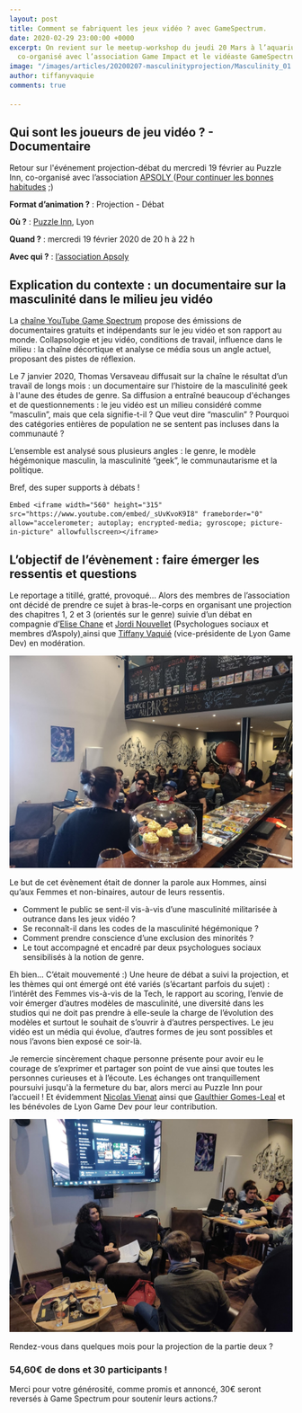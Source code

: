 ```yaml
---
layout: post
title: Comment se fabriquent les jeux vidéo ? avec GameSpectrum.
date: 2020-02-29 23:00:00 +0000
excerpt: On revient sur le meetup-workshop du jeudi 20 Mars à l’aquarium ciné-café,
  co-organisé avec l’association Game Impact et le vidéaste GameSpectrum !
image: "/images/articles/20200207-masculinityprojection/Masculinity_01.png"
author: tiffanyvaquie
comments: true

---
```

## Qui sont les joueurs de jeu vidéo ? - Documentaire

Retour sur l'événement projection-débat du mercredi 19 février au Puzzle Inn, co-organisé avec l’association [APSOLY ](https://apsoly.com/)([Pour continuer les bonnes habitudes](https://lyongamedev.pro/blog/gamespectrum-projection/) ;)

**Format d’animation ?** : Projection - Débat

**Où ?** : [Puzzle Inn](https://www.puzzle-inn.fr/), Lyon

**Quand ?** : mercredi 19 février 2020 de 20 h à 22 h

**Avec qui ?** : [l’association Apsoly](http://apsoly.com)

## Explication du contexte : un documentaire sur la masculinité dans le milieu jeu vidéo

La [chaîne YouTube Game Spectrum](https://www.youtube.com/channel/UCoE1zHB74QsR22l-J6uK53Q) propose des émissions de documentaires gratuits et indépendants sur le jeu vidéo et son rapport au monde. Collapsologie et jeu vidéo, conditions de travail, influence dans le milieu : la chaîne décortique et analyse ce média sous un angle actuel, proposant des pistes de réflexion.

Le 7 janvier 2020, Thomas Versaveau diffusait sur la chaîne le résultat d’un travail de longs mois : un documentaire sur l’histoire de la masculinité geek à l'aune des études de genre. Sa diffusion a entraîné beaucoup d'échanges et de questionnements : le jeu vidéo est un milieu considéré comme “masculin”, mais que cela signifie-t-il ? Que veut dire “masculin” ? Pourquoi des catégories entières de population ne se sentent pas incluses dans la communauté ?

L’ensemble est analysé sous plusieurs angles : le genre, le modèle hégémonique masculin, la masculinité “geek”, le communautarisme et la politique.

Bref, des super supports à débats !

    Embed <iframe width="560" height="315" src="https://www.youtube.com/embed/_sUvKvoK9I8" frameborder="0" allow="accelerometer; autoplay; encrypted-media; gyroscope; picture-in-picture" allowfullscreen></iframe>

## L’objectif de l’évènement : faire émerger les ressentis et questions

Le reportage a titillé, gratté, provoqué… Alors des membres de l’association ont décidé de prendre ce sujet à bras-le-corps en organisant une projection des chapitres 1, 2 et 3 (orientés sur le genre) suivie d’un débat en compagnie d’[Elise Chane](https://www.linkedin.com/in/elise-chane-sha-lin-138466106/) et [Jordi Nouvellet](https://www.linkedin.com/in/jordi-nouvellet-85837947/) (Psychologues sociaux et membres d’Aspoly)[ ](https://www.linkedin.com/in/vienat-nicolas-5b0ab897/)ainsi que [Tiffany Vaquié](https://www.linkedin.com/in/tiffany-v-2a1170131/ ) (vice-présidente de Lyon Game Dev) en modération.

![](/images/202003:day-IMG_20200219_200759-1.jpg)

Le but de cet évènement était de donner la parole aux Hommes, ainsi qu’aux Femmes et non-binaires, autour de leurs ressentis.

* Comment le public se sent-il vis-à-vis d’une masculinité militarisée à outrance dans les jeux vidéo ?
* Se reconnaît-il dans les codes de la masculinité hégémonique ?
* Comment prendre conscience d’une exclusion des minorités ?
* Le tout accompagné et encadré par deux psychologues sociaux sensibilisés à la notion de genre.

Eh bien… C’était mouvementé :) Une heure de débat a suivi la projection, et les thèmes qui ont émergé ont été variés (s’écartant parfois du sujet) : l’intérêt des Femmes vis-à-vis de la Tech, le rapport au scoring, l’envie de voir émerger d’autres modèles de masculinité, une diversité dans les studios qui ne doit pas prendre à elle-seule la charge de l’évolution des modèles et surtout le souhait de s’ouvrir à d’autres perspectives. Le jeu vidéo est un média qui évolue, d’autres formes de jeu sont possibles et nous l’avons bien exposé ce soir-là.

Je remercie sincèrement chaque personne présente pour avoir eu le courage de s’exprimer et partager son point de vue ainsi que toutes les personnes curieuses et à l’écoute. Les échanges ont tranquillement poursuivi jusqu'à la fermeture du bar, alors merci au Puzzle Inn pour l’accueil ! Et évidemment [Nicolas Vienat](https://www.linkedin.com/in/vienat-nicolas-5b0ab897/) ainsi que [Gaulthier Gomes-Leal](https://www.linkedin.com/in/gaulthier-gomes-leal-67029b176/) et les bénévoles de Lyon Game Dev pour leur contribution.

![](/images/202003:day-IMG_20200219_212659-1.jpg)

Rendez-vous dans quelques mois pour la projection de la partie deux ?

### 54,60€ de dons et 30 participants !

Merci pour votre générosité, comme promis et annoncé, 30€ seront reversés à Game Spectrum pour soutenir leurs actions.?
